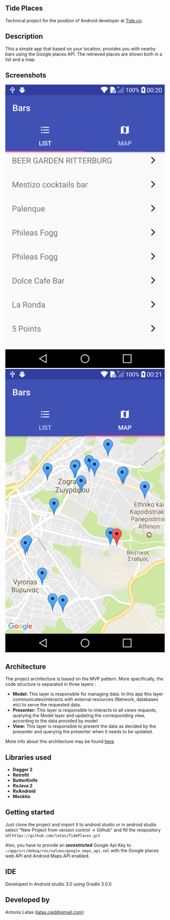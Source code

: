## Tide Places

Technical project for the position of Android developer at [Tide.co](http://www.tide.co).

## Description
This a simple app that based on your location, provides you with nearby bars using the Google places API. The retrieved places are shown both in a list and a map.

## Screenshots

![List screen](screenshots/shot1.png)
![Map screen](screenshots/shot2.png)

## Architecture
The project architecture is based on the MVP pattern. More specifically, the code structure is separated in three layers :

* **Model:** This layer is responsible for managing data. In this app this layer communicates/interacts with external resources (Network, databases etc) to serve the requested data. 
* **Presenter:** This layer is responsible to interacts to all views requests, querying the Model layer and updating the corresponding view, according to the data provided by model
* **View:** This layer is responsible to present the data as decided by the presenter and querying the presenter when it needs to be updated.

More info about this architecture may be found [here](https://antonioleiva.com/mvp-android/)

## Libraries used
* **Dagger 2**
* **Retrofit**
* **ButterKnife**
* **RxJava 2**
* **RxAndroid**
* **Mockito**

## Getting started
Just clone the project and import it to android studio or in android studio select "New Project from version control -> Github" and fill  the reopository url `https://github.com/latas/TidePlaces.git`

Also, you have to provide an **unrestricted** Google Api Key to `~/app/src/debug/res/values/google_maps_api.xml` with the Google places web API and Android Maps API enabled.

## IDE
Developed in Android studio 3.0 using Gradle 3.0.0

## Developed by
Antonis Latas (latas.ceid@gmail.com) 